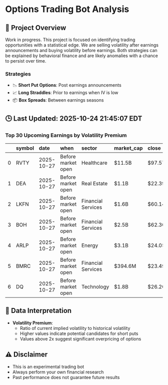 # Options Trading Bot Analysis

## 🚀 Project Overview
Work in progress. This project is focused on identifying trading opportunities with a statistical edge.
We are selling volatility after earnings announcements and buying volatility before earnings.
Both strategies can be explained by behavioral finance and are likely anomalies with a chance to persist over time.

### Strategies
- 📉 **Short Put Options**: Post earnings announcements
- 📈 **Long Straddles**: Prior to earnings when IV is low
- 📦 **Box Spreads**: Between earnings seasons

## 🕒 Last Updated: 2025-10-24 21:45:07 EDT

### Top 30 Upcoming Earnings by Volatility Premium

|    | symbol   | date       | when               | sector             | market_cap   | close   | hv_current   | iv_current   | vol_premium   |
|---:|:---------|:-----------|:-------------------|:-------------------|:-------------|:--------|:-------------|:-------------|:--------------|
|  0 | RVTY     | 2025-10-27 | Before market open | Healthcare         | $11.5B       | $97.57  | 32.05%       | 61.41%       | 1.92x         |
|  1 | DEA      | 2025-10-27 | Before market open | Real Estate        | $1.1B        | $22.39  | 22.16%       | 29.18%       | 1.32x         |
|  2 | LKFN     | 2025-10-27 | Before market open | Financial Services | $1.6B        | $60.14  | 28.63%       | 32.82%       | 1.15x         |
|  3 | BOH      | 2025-10-27 | Before market open | Financial Services | $2.5B        | $62.30  | 25.02%       | 27.48%       | 1.10x         |
|  4 | ARLP     | 2025-10-27 | Before market open | Energy             | $3.1B        | $24.05  | nan%         | nan%         | nanx          |
|  5 | BMRC     | 2025-10-27 | Before market open | Financial Services | $394.6M      | $23.49  | nan%         | nan%         | nanx          |
|  6 | DQ       | 2025-10-27 | Before market open | Technology         | $1.8B        | $26.20  | nan%         | nan%         | nanx          |

## 📝 Data Interpretation

- **Volatility Premium**: 
  - Ratio of current implied volatility to historical volatility
  - Higher values indicate potential candidates for short puts
  - Values above 2x suggest significant overpricing of options

## ⚠️ Disclaimer
- This is an experimental trading bot
- Always perform your own financial research
- Past performance does not guarantee future results
